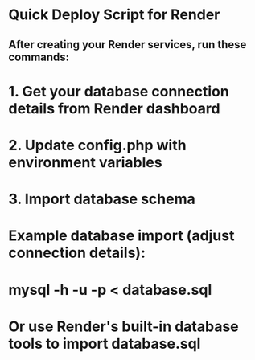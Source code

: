 # Quick Deploy Script for Render

## After creating your Render services, run these commands:

# 1. Get your database connection details from Render dashboard
# 2. Update config.php with environment variables
# 3. Import database schema

# Example database import (adjust connection details):
# mysql -h <host> -u <user> -p <database> < database.sql

# Or use Render's built-in database tools to import database.sql


